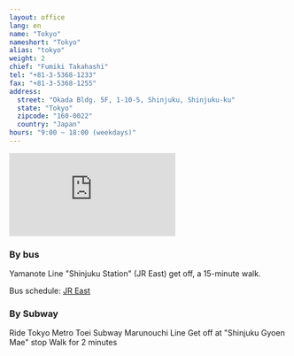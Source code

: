 ```yaml
---
layout: office
lang: en
name: "Tokyo"
nameshort: "Tokyo"
alias: "tokyo"
weight: 2
chief: "Fumiki Takahashi"
tel: "+81-3-5368-1233"
fax: "+81-3-5368-1255"
address:
  street: "Okada Bldg. 5F, 1-10-5, Shinjuku, Shinjuku-ku"
  state: "Tokyo"
  zipcode: "160-0022"
  country: "Japan"
hours: "9:00 ~ 18:00 (weekdays)"
---
```


<iframe src="https://www.google.com/maps/embed?pb=!1m14!1m8!1m3!1d6481.085525349333!2d139.713298!3d35.688259!3m2!1i1024!2i768!4f13.1!3m3!1m2!1s0x60188ce98e35e175%3A0x15b252415d8f419b!2zSmFwYW4sIOOAkjE2MC0wMDIyIFTFjWt5xY0tdG8sIFNoaW5qdWt1LWt1LCBTaGluanVrdSwgMSBDaG9tZeKIkjEwLCDlsqHnlLDjg5Pjg6s!5e0!3m2!1sen!2sjp!4v1474153729988" frameborder="0" style="border:0" allowfullscreen class="center-block googlemap"></iframe>

### By bus
Yamanote Line "Shinjuku Station" (JR East) get off, a 15-minute walk.

Bus schedule: [JR East](http://www.jreast-timetable.jp/)

### By Subway
Ride Tokyo Metro Toei Subway Marunouchi Line
Get off at "Shinjuku Gyoen Mae" stop
Walk for 2 minutes
